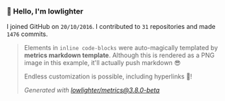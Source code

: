### 👋 Hello, I'm lowlighter

I joined GitHub on `20/10/2016`.
I contributed to `31` repositories and made `1476` commits.

> Elements in `inline code-blocks` were auto-magically templated by **metrics markdown template**.
> Although this is rendered as a PNG image in this example, it'll actually push markdown 😎
>
> Endless customization is possible, including hyperlinks 🎉!
>
> *Generated with [lowlighter/metrics@3.8.0-beta](https://github.com/lowlighter/metrics)*
